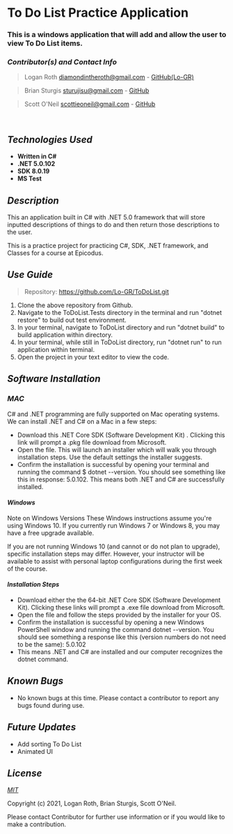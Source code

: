 # **To Do List Practice Application**
### This is a windows application that will add and allow the user to view To Do List items.

 ### _Contributor(s) and Contact Info_
> Logan Roth diamondintheroth@gmail.com - [GitHub(Lo-GR)](https://github.com/Lo-GR)

> Brian Sturgis sturujisu@gmail.com - [GitHub](https://github.com/BrianSturgis)

> Scott O'Neil scottieoneil@gmail.com - [GitHub](https://github.com/spnoneil)

<br/>

## _Technologies Used_

* **Written in C#**
* **.NET 5.0.102**
* **SDK 8.0.19**
* **MS Test**

## _Description_
This an application built in C# with .NET 5.0 framework that will store inputted descriptions of things to do and then return those descriptions to the user.

This is a practice project for practicing C#, SDK, .NET framework, and Classes for a course at Epicodus.

## _Use Guide_

> Repository: https://github.com/Lo-GR/ToDoList.git
1. Clone the above repository from Github.
2. Navigate to the ToDoList.Tests directory in the terminal and run "dotnet restore" to build out test environment.
3. In your terminal, navigate to ToDoList directory and run "dotnet build" to build application within directory. 
4. In your terminal, while still in ToDoList directory, run "dotnet run" to run application within terminal.
3. Open the project in your text editor to view the code.

## _Software Installation_
### _MAC_
C# and .NET programming are fully supported on Mac operating systems. We can install .NET and C# on a Mac in a few steps:
* Download this .NET Core SDK (Software Development Kit) . Clicking this link will prompt a .pkg file download from Microsoft.
* Open the file. This will launch an installer which will walk you through installation steps. Use the default settings the installer suggests.
* Confirm the installation is successful by opening your terminal and running the command $ dotnet --version. You should see something like this in response: 5.0.102. This means both .NET and C# are successfully installed.

#### _Windows_
Note on Windows Versions These Windows instructions assume you're using Windows 10. If you currently run Windows 7 or Windows 8, you may have a free upgrade available.

If you are not running Windows 10 (and cannot or do not plan to upgrade), specific installation steps may differ. However, your instructor will be available to assist with personal laptop configurations during the first week of the course.

#### _Installation Steps_
* Download either the the 64-bit .NET Core SDK (Software Development Kit). Clicking these links will prompt a .exe file download from Microsoft.
* Open the file and follow the steps provided by the installer for your OS.
* Confirm the installation is successful by opening a new Windows PowerShell window and running the command dotnet --version. You should see something a response like this (version numbers do not need to be the same): 5.0.102
* This means .NET and C# are installed and our computer recognizes the dotnet command.

## _Known Bugs_
* No known bugs at this time. Please contact a contributor to report any bugs found during use.

## _Future Updates_
* Add sorting To Do List
* Animated UI

## _License_

[_MIT_](https://opensource.org/licenses/MIT)

Copyright (c) 2021, Logan Roth, Brian Sturgis, Scott O'Neil.

Please contact Contributor for further use information or if you would like to make a contribution.